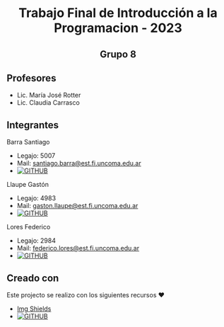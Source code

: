 <!-- SUMMARY -->
<div align="center">

# Trabajo Final de Introducción a la Programacion - 2023

## Grupo 8

</div>



<!-- PROFESORES -->
## Profesores
   - Lic. María José Rotter
   - Lic. Claudia Carrasco

<!-- INTEGRANTES -->
## Integrantes

Barra Santiago
   - Legajo: 5007
   - Mail: santiago.barra@est.fi.uncoma.edu.ar
   - [![GITHUB][personal-shield3]][personal-url3]

Llaupe Gastón
   - Legajo: 4983
   - Mail: gaston.llaupe@est.fi.uncoma.edu.ar
   - [![GITHUB][personal-shield2]][personal-url2]

Lores Federico
   - Legajo: 2984
   - Mail: federico.lores@est.fi.uncoma.edu.ar
   - [![GITHUB][personal-shield]][personal-url]




<!-- CREADO CON -->
## Creado con

Este projecto se realizo con los siguientes recursos :heart:

- [Img Shields](https://shields.io)
- [![GITHUB][github-shield]][github-url]

<!-- MARKDOWN LINKS AND IMAGES -->
<!-- BUILT WITH -->
[github-shield]: https://img.shields.io/badge/github-%23121011.svg?style=for-the-badge&logo=github&logoColor=white
[github-url]: https://github.com
<!-- MY GITHUB -->
[personal-shield]: https://img.shields.io/badge/FEDERICO-LORES-maroon?style=for-the-badge&labelColor=black
[personal-url]: https://github.com/FedericoLores
[personal-shield2]: https://img.shields.io/badge/GASTON-LLAUPE-purple?style=for-the-badge&labelColor=lightblue
[personal-url2]: https://github.com/gastonllaupe
[personal-shield3]: https://img.shields.io/badge/SANTIAGO-BARRA-darkgreen?style=for-the-badge&labelColor=lightgreen
[personal-url3]: https://github.com/Efimero2004